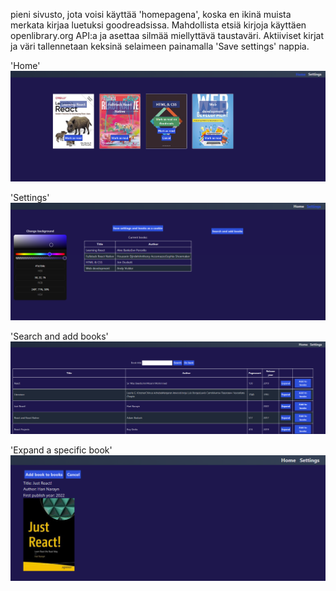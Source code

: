 pieni sivusto, jota voisi käyttää 'homepagena', koska en ikinä muista merkata kirjaa luetuksi goodreadsissa. Mahdollista etsiä kirjoja käyttäen openlibrary.org API:a ja asettaa silmää miellyttävä taustaväri. Aktiiviset kirjat ja väri tallennetaan keksinä selaimeen painamalla 'Save settings' nappia.

'Home'
![Home page](pics/home.png)

'Settings'
![Settings page](pics/settings.png)

'Search and add books'
![Book search page](pics/bookSearch.png)

'Expand a specific book'
![Expand book page](pics/bookExpand.png)
